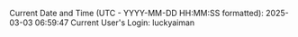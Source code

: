 Current Date and Time (UTC - YYYY-MM-DD HH:MM:SS formatted): 2025-03-03 06:59:47
Current User's Login: luckyaiman
